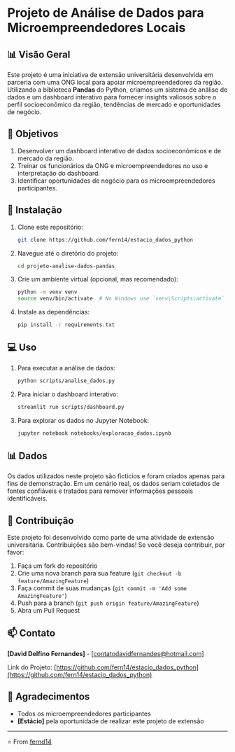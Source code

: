 # Projeto de Análise de Dados para Microempreendedores Locais

## 📊 Visão Geral

Este projeto é uma iniciativa de extensão universitária desenvolvida em parceria com uma ONG local para apoiar microempreendedores da região. Utilizando a biblioteca **Pandas** do Python, criamos um sistema de análise de dados e um dashboard interativo para fornecer insights valiosos sobre o perfil socioeconômico da região, tendências de mercado e oportunidades de negócio.

## 🎯 Objetivos

1. Desenvolver um dashboard interativo de dados socioeconômicos e de mercado da região.
2. Treinar os funcionários da ONG e microempreendedores no uso e interpretação do dashboard.
3. Identificar oportunidades de negócio para os microempreendedores participantes.


## 🚀 Instalação

1. Clone este repositório:
   ```bash
   git clone https://github.com/fern14/estacio_dados_python
   ```

2. Navegue até o diretório do projeto:
   ```bash
   cd projeto-analise-dados-pandas
   ```

3. Crie um ambiente virtual (opcional, mas recomendado):
   ```bash
   python -m venv venv
   source venv/bin/activate  # No Windows use `venv\Scripts\activate`
   ```

4. Instale as dependências:
   ```bash
   pip install -r requirements.txt
   ```

## 💻 Uso

1. Para executar a análise de dados:
   ```bash
   python scripts/analise_dados.py
   ```

2. Para iniciar o dashboard interativo:
   ```bash
   streamlit run scripts/dashboard.py
   ```

3. Para explorar os dados no Jupyter Notebook:
   ```bash
   jupyter notebook notebooks/exploracao_dados.ipynb
   ```

## 📊 Dados

Os dados utilizados neste projeto são fictícios e foram criados apenas para fins de demonstração. Em um cenário real, os dados seriam coletados de fontes confiáveis e tratados para remover informações pessoais identificáveis.

## 🤝 Contribuição

Este projeto foi desenvolvido como parte de uma atividade de extensão universitária. Contribuições são bem-vindas! Se você deseja contribuir, por favor:

1. Faça um fork do repositório
2. Crie uma nova branch para sua feature (`git checkout -b feature/AmazingFeature`)
3. Faça commit de suas mudanças (`git commit -m 'Add some AmazingFeature'`)
4. Push para a branch (`git push origin feature/AmazingFeature`)
5. Abra um Pull Request

## 📫 Contato

**[David Delfino Fernandes]** - [contatodavidfernandes@hotmail.com]

Link do Projeto: [https://github.com/fern14/estacio_dados_python](https://github.com/fern14/estacio_dados_python)

## 🙏 Agradecimentos

- Todos os microempreendedores participantes
- **[Estácio]** pela oportunidade de realizar este projeto de extensão

---

⭐️ From [fernd14](https://github.com/fernd14)

